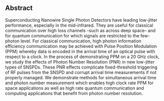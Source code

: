 ## Abstract

Superconducting Nanowire Single Photon Detectors have leading low-jitter performance, especially in the mid-infrared. They are useful for classical communication over high loss channels –such as across deep space– and for quantum communication for which signals are restricted to the few-photon level. For classical communication, high photon information efficiency communication may be achieved with Pulse Position Modulation (PPM) whereby data is encoded in the arrival time of an optical pulse with respect to a clock. In the process of demonstrating PPM on a 20 GHz clock, we study the effects of Photon Number Resolution (PNR) in new low-jitter types of SNSPDs. These PNR effects complicate fixed-threshold triggering of RF pulses from the SNSPD and corrupt arrival time measurements if not properly managed. We demonstrate methods for simultaneous arrival time and photon number measurement which enables high clock rate PPM for space applications as well as high rate quantum communication and computing applications that benefit from photon number resolution.

